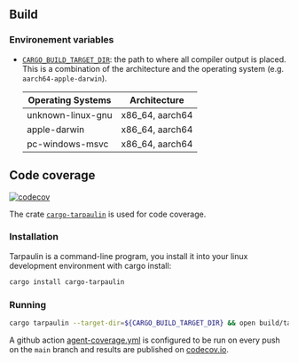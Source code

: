 ## Build

### Environement variables

- [`CARGO_BUILD_TARGET_DIR`](https://doc.rust-lang.org/cargo/reference/config.html#buildtarget-dir): the path to where all compiler output is placed. This is a combination of the architecture and the operating system (e.g. `aarch64-apple-darwin`).

  | Operating Systems | Architecture    |
  | ----------------- | --------------- |
  | unknown-linux-gnu | x86_64, aarch64 |
  | apple-darwin      | x86_64, aarch64 |
  | pc-windows-msvc   | x86_64, aarch64 |

## Code coverage

[![codecov](https://codecov.io/gh/pshampanier/one-sql/graph/badge.svg?token=DNCTZ1WPTF)](https://codecov.io/gh/pshampanier/one-sql)

The crate [`cargo-tarpaulin`](https://crates.io/crates/cargo-tarpaulin) is used for code coverage.

### Installation

Tarpaulin is a command-line program, you install it into your linux development environment with cargo install:

```bash
cargo install cargo-tarpaulin
```

### Running

```bash
cargo tarpaulin --target-dir=${CARGO_BUILD_TARGET_DIR} && open build/tarpaulin-report.html
```

A github action [agent-coverage.yml](../.github/workflows/agent-coverage.yml) is configured to be run on every push on the `main` branch and results are published on [codecov.io](https://app.codecov.io/gh/pshampanier/one-sql).
